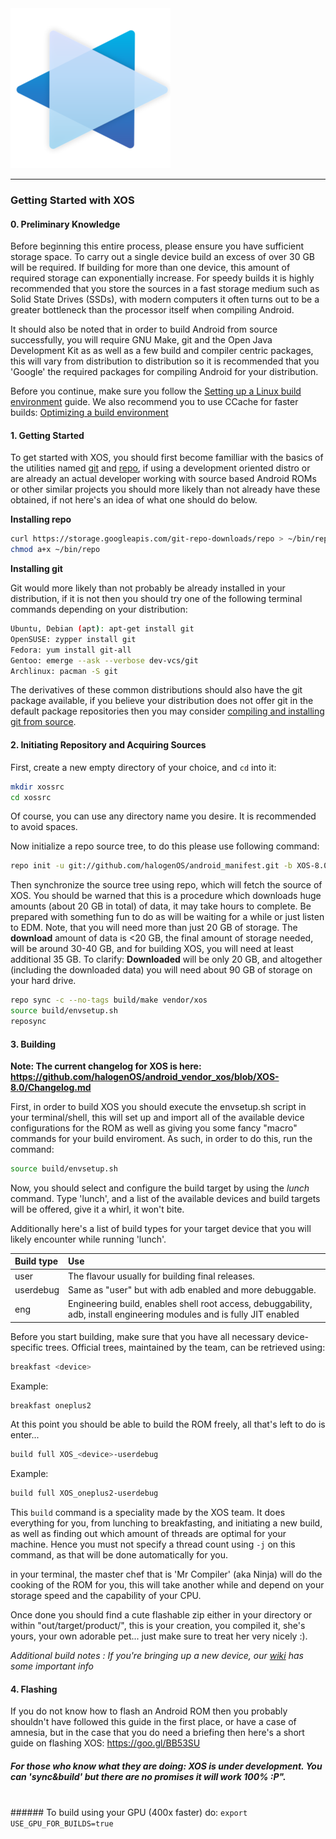 <img src="https://raw.githubusercontent.com/halogenOS/android_manifest/XOS-8.0/halogenos-logo.png">

___________________________________________________________________________________


### Getting Started with XOS

#### __0. Preliminary Knowledge__

Before beginning this entire process, please ensure you have sufficient storage space. To carry out a single device build an excess of over 30 GB will be required. If building for more than one device, this amount of required storage can exponentially increase. For speedy builds it is highly recommended that you store the sources in a fast storage medium such as Solid State Drives (SSDs), with modern computers it often turns out to be a greater bottleneck than the processor itself when compiling Android.

It should also be noted that in order to build Android from source successfully, you will require GNU Make, git and the Open Java Development Kit as as well as a few build and compiler centric packages, this will vary from distribution to distribution so it is recommended that you 'Google' the required packages for compiling Android for your distribution.

Before you continue, make sure you follow the [Setting up a Linux build environment](https://source.android.com/source/initializing.html#setting-up-a-linux-build-environment) guide.
We also recommend you to use CCache for faster builds: [Optimizing a build environment](https://source.android.com/source/initializing.html#optimizing-a-build-environment)

#### __1. Getting Started__

To get started with XOS, you should first become familliar with the basics of the utilities named [git](http://rogerdudler.github.io/git-guide/) and [repo](https://source.android.com/source/using-repo.html), if using a development oriented distro or are already an actual developer working with source based Android ROMs or other similar projects you should more likely than not already have these obtained, if not here's an idea of what one should do below.

__Installing repo__

```bash
curl https://storage.googleapis.com/git-repo-downloads/repo > ~/bin/repo
chmod a+x ~/bin/repo
```

__Installing git__

Git would more likely than not probably be already installed in your distribution, if it is not then you should try one of the following terminal commands depending on your distribution:

```bash
Ubuntu, Debian (apt): apt-get install git
OpenSUSE: zypper install git
Fedora: yum install git-all
Gentoo: emerge --ask --verbose dev-vcs/git
Archlinux: pacman -S git
```

The derivatives of these common distributions should also have the git package available, if you believe your distribution does not offer git in the default package repositories then you may consider [compiling and installing git from source](https://git-scm.com/book/en/v2/Getting-Started-Installing-Git#Installing-from-Source).

#### __2. Initiating Repository and Acquiring Sources__

First, create a new empty directory of your choice, and `cd` into it:

```bash
mkdir xossrc
cd xossrc
```

Of course, you can use any directory name you desire. It is recommended to avoid spaces.

Now initialize a repo source tree, to do this please use following command:

```bash
repo init -u git://github.com/halogenOS/android_manifest.git -b XOS-8.0
```

Then synchronize the source tree using repo, which will fetch the source of XOS. You should be warned that this is a procedure which downloads huge amounts (about 20 GB in total) of data, it may take hours to complete. Be prepared with something fun to do as will be waiting for a while or just listen to EDM.
Note, that you will need more than just 20 GB of storage. The **download** amount of data is <20 GB, the final amount of storage needed, will be around 30-40 GB, and for building XOS, you will need at least additional 35 GB.
To clarify: __Downloaded__ will be only 20 GB, and altogether (including the downloaded data) you will need about 90 GB of storage on your hard drive.

```bash
repo sync -c --no-tags build/make vendor/xos
source build/envsetup.sh
reposync
```

#### __3. Building__

__Note: The current changelog for XOS is here: https://github.com/halogenOS/android_vendor_xos/blob/XOS-8.0/Changelog.md__

First, in order to build XOS you should execute the envsetup.sh script in your terminal/shell, this will set up and import all of the available device configurations for the ROM as well as giving you some fancy "macro" commands for your build enviroment. As such, in order to do this, run the command:

```bash
source build/envsetup.sh
```

Now, you should select and configure the build target by using the *lunch* command. Type 'lunch', and a list of the available devices and build targets will be offered, give it a whirl, it won't bite.

Additionally here's a list of build types for your target device that you will likely encounter while running 'lunch'.

| Build type	| Use |
|:----------|:----------|
| user	| The flavour usually for building final releases. |
| userdebug |	Same as "user" but with adb enabled and more debuggable. |
| eng	| Engineering build, enables shell root access, debuggability, adb, install engineering modules and is fully JIT enabled |

Before you start building, make sure that you have all necessary device-specific trees.
Official trees, maintained by the team, can be retrieved using:

```bash
breakfast <device>
```

Example:

```bash
breakfast oneplus2
```

At this point you should be able to build the ROM freely, all that's left to do is enter...

```bash
build full XOS_<device>-userdebug
```

Example:

```bash
build full XOS_oneplus2-userdebug
```

This `build` command is a speciality made by the XOS team. It does everything for you, from lunching to breakfasting, and initiating a new build, as well as finding out which amount of threads are optimal for your machine. Hence you must not specify a thread count using `-j` on this command, as that will be done automatically for you.

in your terminal, the master chef that is 'Mr Compiler' (aka Ninja) will do the cooking of the ROM for you, this will take another while and depend on your storage speed and the capability of your CPU.

Once done you should find a cute flashable zip either in your directory or within "out/target/product/", this is your creation, you compiled it, she's yours, your own adorable pet... just make sure to treat her very nicely :).

_Additional build notes : If you're bringing up a new device, our [wiki](https://github.com/halogenOS/android_manifest/wiki) has some important info_

#### __4. Flashing__
If you do not know how to flash an Android ROM then you probably shouldn't have followed this guide in the first place, or have a case of amnesia, but in the case that you do need a briefing then here's a short guide on flashing XOS: https://goo.gl/BB53SU

##### _For those who know what they are doing: XOS is under development. You can 'sync&build' but there are no promises it will work 100% :P"._
<br />
###### To build using your GPU (400x faster) do: <code>export USE_GPU_FOR_BUILDS=true</code>
